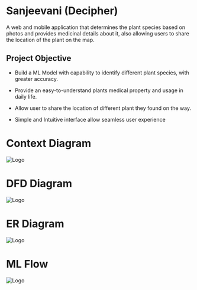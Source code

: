 
# Sanjeevani (Decipher)

A web and mobile application that determines the plant species based on photos and provides medicinal details about it, also allowing users to share the location of the plant on the map.





## Project Objective

- Build a ML Model with capability to identify different plant species, with greater accuracy.


- Provide an easy-to-understand plants medical property and usage in daily life.

- Allow user to share the location of different plant they found on the way.

- Simple and Intuitive interface allow seamless user experience




# Context Diagram
![Logo](https://portfoliodownloads.s3.amazonaws.com/sanjeevani/context.drawio+(3).png)


# DFD Diagram
![Logo](https://portfoliodownloads.s3.amazonaws.com/sanjeevani/dfd.drawio+(3).png)


# ER Diagram
![Logo](https://portfoliodownloads.s3.amazonaws.com/sanjeevani/er.drawio+(3).png)


# ML Flow
![Logo](https://portfoliodownloads.s3.amazonaws.com/sanjeevani/Screenshot+(499).png)
